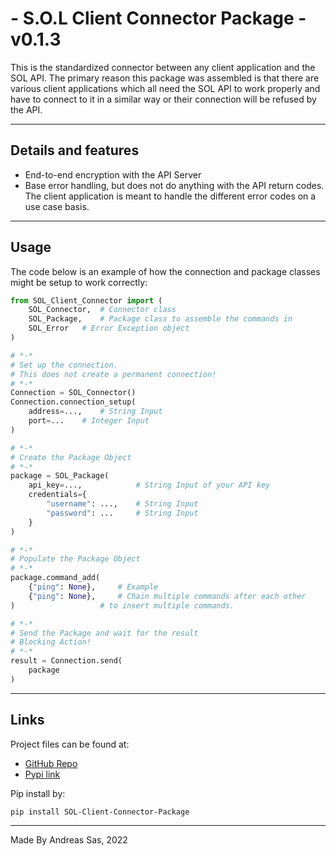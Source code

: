 # - S.O.L Client Connector Package - v0.1.3

This is the standardized connector between any client application and the SOL API.
The primary reason this package was assembled is that there are various client applications which all need the SOL API to work properly and have to connect to it in a similar way or their connection will be refused by the API.

---
## Details and features
- End-to-end encryption with the API Server
- Base error handling, but does not do anything with the API return codes.
The client application is meant to handle the different error codes on a use case basis.


---
## Usage
The code below is an example of how the connection and package classes might be setup to work correctly:
```python
from SOL_Client_Connector import (
	SOL_Connector,	# Connector class
	SOL_Package, 	# Package class to assemble the commands in
	SOL_Error	# Error Exception object
)

# *-*
# Set up the connection. 
# This does not create a permanent connection!
# *-*
Connection = SOL_Connector()  
Connection.connection_setup(  
	address=...,	# String Input  
	port=...  	# Integer Input
)

# *-*
# Create the Package Object
# *-*
package = SOL_Package(  
    api_key=...,  			# String Input of your API key
 	credentials={
		"username": ...,	# String Input
		"password": ...		# String Input
	}  
)  

# *-*
# Populate the Package Object
# *-*
package.command_add(
	{"ping": None},		# Example
	{"ping": None},		# Chain multiple commands after each other 
) 			        # to insert multiple commands.

# *-*
# Send the Package and wait for the result
# Blocking Action!
# *-*
result = Connection.send(  
    package  
)


```

---
## Links
Project files can be found at:
- [GitHub Repo](https://github.com/DirectiveAthena/S.O.L-Client-Package) 
- [Pypi link](https://pypi.org/project/SOL-Client-Connector-Package/)

Pip install by: 
```
pip install SOL-Client-Connector-Package
``` 

---
Made By Andreas Sas, 2022